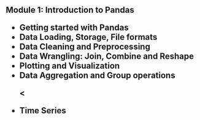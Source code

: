 <h2>Module 1: Introduction to Pandas
<ul>
<li>
    Getting started with Pandas
</li>

<li>
    Data Loading, Storage, File formats
</li>

<li>
    Data Cleaning and Preprocessing
</li>

<li>
    Data Wrangling: Join, Combine and Reshape
</li>

<li>
    Plotting and Visualization
</li>

<li>
    Data Aggregation and Group operations
</li>

<<li>
    Time Series
</li>
<ul>
